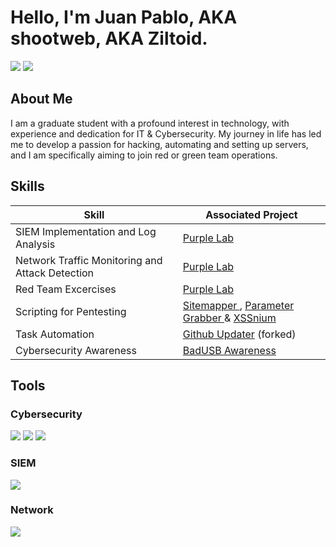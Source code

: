 # Hello, I'm Juan Pablo, AKA shootweb, AKA Ziltoid.
<a href="https://www.linkedin.com/in/jpcastillozunino/"><img src="https://img.shields.io/badge/-LinkedIn-0072b1?&style=for-the-badge&logo=linkedin&logoColor=white" /></a>
<a href="https://tryhackme.com/r/p/shootweb"><img src="https://img.shields.io/badge/TryHackMe-212C42?style=for-the-badge&logo=TryHackMe&logoColor=white"/></a>



## About Me
I am a graduate student with a profound interest in technology, with experience and dedication for IT & Cybersecurity.
My journey in life has led me to develop a passion for hacking, automating and setting up servers, and I am specifically aiming to join red or green team operations.

## Skills

| Skill                                         | Associated Project         |
|-----------------------------------------------|----------------------------|
| SIEM Implementation and Log Analysis          | <a href="https://github.com/users/shootweb/projects/1/views/1">Purple Lab</a>|
| Network Traffic Monitoring and Attack Detection | <a href="https://github.com/users/shootweb/projects/1/views/1">Purple Lab</a>|
| Red Team Excercises      | <a href="https://github.com/users/shootweb/projects/1/views/1">Purple Lab</a>|
| Scripting for Pentesting         | <a href="https://github.com/shootweb/Sitemapper">Sitemapper </a>, <a href="https://github.com/shootweb/Parameter-grabber">Parameter Grabber </a> & <a href="https://github.com/shootweb/XSSnium">XSSnium</a>|
| Task Automation  | <a href="https://github.com/shootweb/fancy_job">Github Updater</a> (forked)|
| Cybersecurity Awareness | <a href="https://github.com/shootweb/badusb-awareness">BadUSB Awareness</a>

## Tools

### Cybersecurity
<div>
    <img src="https://img.shields.io/badge/-Wireshark-1679A7?&style=for-the-badge&logo=Wireshark&logoColor=white" />
    <img src="https://img.shields.io/badge/burpsuite-FF6633?style=for-the-badge&logo=burpsuite&logoColor=white" />
    <img src="https://img.shields.io/badge/metasploit-2596CD?style=for-the-badge&logo=metasploit&logoColor=white" />

</div>

### SIEM
<div>
    <img src="https://img.shields.io/badge/-Elastic-005571?&style=for-the-badge&logo=Elastic&logoColor=white" />
</div>

### Network
<div>
    <img src="https://img.shields.io/badge/CISCO-1BA0D7?style=for-the-badge&logo=cisco&logoColor=white" />
</div>


